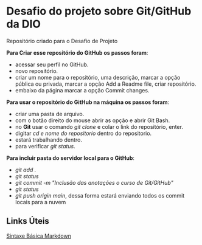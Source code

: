 # Desafio do projeto sobre Git/GitHub da DIO
Repositório criado para o Desafio de Projeto

**Para Criar esse repositório do GitHub os passos foram**:
* acessar seu perfil no GitHub.
* novo repositório.
* criar um nome para o repositório, uma descrição, marcar a opção pública ou privada, marcar a opção Add a Readme file, criar repositório.
* embaixo da página marcar a opção Commit changes.

**Para usar o repositório do GitHub na máquina os passos foram**:
* criar uma pasta de arquivo.
* com o botão direito do mouse abrir as opção e abrir Git Bash.
* no **Git** usar o comando *git clone* e colar o link do repositório, enter.
* digitar *cd e nome do repositorio* dentro do repositorio.
* estará trabalhando dentro.
* para verificar *git status*.

**Para incluir pasta do servidor local para o GitHub**:
* *git add .*
* *git status*
* *git commit -m "Inclusão das anotações o curso de Git/GitHub"*
* *git status*
* *git push origin main*, dessa forma estará enviando todos os commit locais para a nuvem

## Links Úteis
[Sintaxe Básica  Markdown](https://www.markdownguide.org/basic-syntax/)
